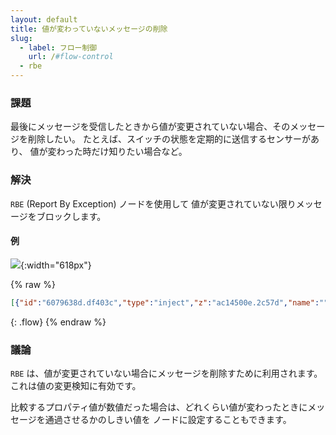 ```yaml
---
layout: default
title: 値が変わっていないメッセージの削除
slug:
  - label: フロー制御
    url: /#flow-control
  - rbe
---
```


### 課題

最後にメッセージを受信したときから値が変更されていない場合、そのメッセージを削除したい。
たとえば、スイッチの状態を定期的に送信するセンサーがあり、
値が変わった時だけ知りたい場合など。

### 解決

<code class="node">RBE</code> (Report By Exception) ノードを使用して
値が変更されていない限りメッセージをブロックします。

#### 例

![](/images/basic/report-by-exception.png){:width="618px"}

{% raw %}
~~~json
[{"id":"6079638d.df403c","type":"inject","z":"ac14500e.2c57d","name":"","topic":"","payload":"0","payloadType":"num","repeat":"","crontab":"","once":false,"onceDelay":0.1,"x":90,"y":1500,"wires":[["87129503.c7b358"]]},{"id":"87129503.c7b358","type":"rbe","z":"ac14500e.2c57d","name":"report-by-exception","func":"deadband","gap":"","start":"","inout":"out","property":"payload","x":300,"y":1520,"wires":[["5e2ffc27.c61dd4"]]},{"id":"5e2ffc27.c61dd4","type":"debug","z":"ac14500e.2c57d","name":"","active":true,"tosidebar":true,"console":false,"tostatus":false,"complete":"payload","targetType":"msg","x":510,"y":1520,"wires":[]},{"id":"2dc49f96.3070c","type":"inject","z":"ac14500e.2c57d","name":"","topic":"","payload":"1","payloadType":"num","repeat":"","crontab":"","once":false,"onceDelay":0.1,"x":90,"y":1540,"wires":[["87129503.c7b358"]]}]
~~~
{: .flow}
{% endraw %}

### 議論

<code class="node">RBE</code> は、値が変更されていない場合にメッセージを削除すために利用されます。
これは値の変更検知に有効です。

比較するプロパティ値が数値だった場合は、どれくらい値が変わったときにメッセージを通過させるかのしきい値を
ノードに設定することもできます。
